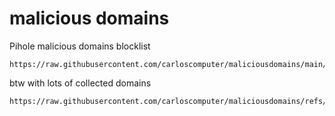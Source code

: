 # malicious domains 
Pihole malicious domains blocklist
``` 
https://raw.githubusercontent.com/carloscomputer/maliciousdomains/main/maliciousdomains.list
```
btw with lots of collected domains
```
https://raw.githubusercontent.com/carloscomputer/maliciousdomains/refs/heads/main/cyberplussecurity_dns_block_list.txt
```
